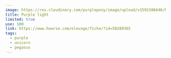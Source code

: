 ```yaml
---
image: https://res.cloudinary.com/purplepony/image/upload/v1591586646/howrse%20site/horse-50289365_zsexjv.png
title: Purple light
limited: true
use: 100
link: https://www.howrse.com/elevage/fiche/?id=50289365
tags:
  - purple
  - unicorn
  - pegasus
---
```

